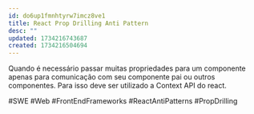 ```yaml
---
id: do6up1fmnhtyrw7imcz8ve1
title: React Prop Drilling Anti Pattern
desc: ""
updated: 1734216743687
created: 1734216504694
---
```


Quando é necessário passar muitas propriedades para um componente apenas para comunicação com seu componente pai ou outros componentes. Para isso deve ser utilizado a Context API do react.

#SWE #Web #FrontEndFrameworks #ReactAntiPatterns #PropDrilling
